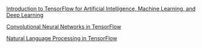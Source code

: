 [Introduction to TensorFlow for Artificial Intelligence, Machine Learning, and Deep Learning](https://coursera.org/share/67c89df53a87684fa08484c6c219c21b)




[Convolutional Neural Networks in TensorFlow](https://coursera.org/share/425d279027b52c2d126e31819f48dd43)

[
Natural Language Processing in TensorFlow](https://coursera.org/share/2080c25fc1e10f7c89c9b97cacaa4287)
